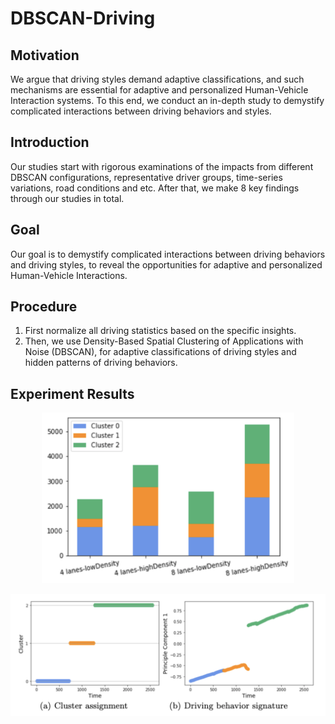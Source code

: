 # DBSCAN-Driving

## Motivation
We argue that driving styles demand adaptive classifications, and such mechanisms are essential for adaptive and personalized Human-Vehicle Interaction systems. To this end, we conduct an in-depth study to demystify complicated interactions between driving behaviors and styles. 

## Introduction
Our studies start with rigorous examinations of the impacts from different DBSCAN configurations, representative driver groups, time-series variations, road conditions and etc.  After that, we make 8 key findings through our studies in total.


## Goal
Our  goal  is  to  demystify  complicated  interactions  between  driving  behaviors and driving styles, to reveal the opportunities for adaptive and personalized Human-Vehicle Interactions.  

## Procedure
1. First normalize all driving statistics based on the specific insights.
2. Then, we use Density-Based Spatial Clustering of Applications with Noise  (DBSCAN), for  adaptive  classifications  of  driving  styles  and  hidden patterns  of  driving  behaviors.  


## Experiment Results
<div align=center>
<a href="url"><img src="/images/road_conditation.png" height="80%" width="80%" alt="图片描述文字"></a>
</div>

![avatar](/images/Quantification_results.png)
